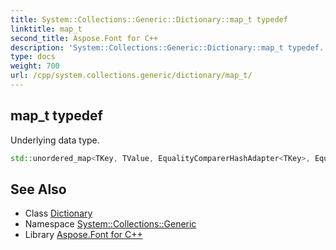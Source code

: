 ```yaml
---
title: System::Collections::Generic::Dictionary::map_t typedef
linktitle: map_t
second_title: Aspose.Font for C++
description: 'System::Collections::Generic::Dictionary::map_t typedef. Underlying data type in C++.'
type: docs
weight: 700
url: /cpp/system.collections.generic/dictionary/map_t/
---
```

## map_t typedef


Underlying data type.

```cpp
std::unordered_map<TKey, TValue, EqualityComparerHashAdapter<TKey>, EqualityComparerAdapter<TKey>, ASPOSE_MAP_ALLOCATOR_TYPE(TKey, TValue)> System::Collections::Generic::Dictionary< TKey, TValue >::map_t
```

## See Also

* Class [Dictionary](../)
* Namespace [System::Collections::Generic](../../)
* Library [Aspose.Font for C++](../../../)
